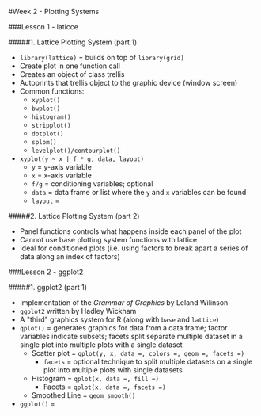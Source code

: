 #Week 2 - Plotting Systems

###Lesson 1 - laticce

#####1. Lattice Plotting System (part 1)
* `library(lattice)` = builds on top of `library(grid)`
* Create plot in one function call
* Creates an object of class trellis
* Autoprints that trellis object to the graphic device (window screen)
* Common functions:
  * `xyplot()`
  * `bwplot()`
  * `histogram()`
  * `stripplot()`
  * `dotplot()`
  * `splom()`
  * `levelplot()/contourplot()`
* `xyplot(y ~ x | f * g, data, layout)`
  * `y` = y-axis variable
  * `x` = x-axis variable
  * `f/g` = conditioning variables; optional
  * `data` = data frame or list where the `y` and `x` variables can be found
  * `layout` =


#####2. Lattice Plotting System (part 2)
* Panel functions controls what happens inside each panel of the plot
* Cannot use base plotting system functions with lattice
* Ideal for conditioned plots (i.e. using factors to break apart a series of data along an index of factors)

###Lesson 2 - ggplot2

#####1. ggplot2 (part 1)
* Implementation of the *Grammar of Graphics* by Leland Wilinson
* `ggplot2` written by Hadley Wickham
* A "third" graphics system for R (along with `base` and `lattice`)
* `qplot()` = generates graphics for data from a data frame; factor variables indicate subsets; facets split separate multiple dataset in a single plot into multiple plots with a single dataset
  * Scatter plot = `qplot(y, x, data =, colors =, geom =, facets =)`
    * `facets` = optional technique to split multiple datasets on a single plot into multiple plots with single datasets
  * Histogram = `qplot(x, data =, fill =)`
    * Facets = `qplot(x, data =, facets =)`
  * Smoothed Line = `geom_smooth()`
* `ggplot()` = 
